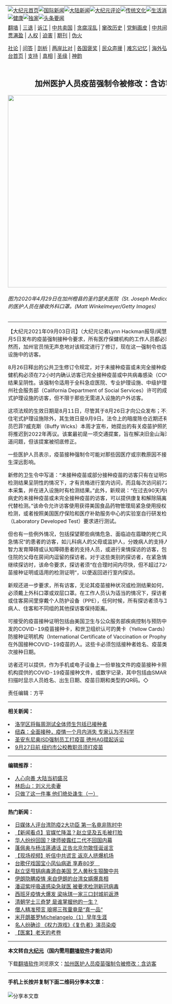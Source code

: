 <a name="1" id="1" target="_blank"></a><span id="1"></span>
<table align=center border="0"><tr><td colspan="2" VALIGN=TOP><a href="https://github.com/okmvia343/djy/blob/master/gb/nf1351518.md#1"><img src="https://raw.githubusercontent.com/okmvia343/www/master/t/djy/1.jpg" title="大纪元首页" alt="大纪元首页"></a><a href="https://github.com/okmvia343/djy/blob/master/gb/n24hr.md#1"><img src="https://raw.githubusercontent.com/okmvia343/www/master/t/djy/3.jpg" title="国际新闻" alt="国际新闻"></a><a href="https://github.com/okmvia343/djy/blob/master/gb/nsc413.md#1"><img src="https://raw.githubusercontent.com/okmvia343/www/master/t/djy/4.jpg" title="大陆新闻" alt="大陆新闻"></a><a href="https://github.com/okmvia343/djy/blob/master/gb/news392.md#1"><img src="https://raw.githubusercontent.com/okmvia343/www/master/t/djy/5.jpg" title="大纪元评论" alt="大纪元评论"></a><a href="https://github.com/okmvia343/djy/blob/master/gb/news2007.md#1"><img src="https://raw.githubusercontent.com/okmvia343/www/master/t/djy/6.jpg" title="传统文化" alt="传统文化"></a><a href="https://github.com/okmvia343/djy/blob/master/gb/news2008.md#1"><img src="https://raw.githubusercontent.com/okmvia343/www/master/t/djy/7.jpg" title="生活消费" alt="生活消费"></a><a href="https://github.com/okmvia343/djy/blob/master/gb/ncyule.md#1"><img src="https://raw.githubusercontent.com/okmvia343/www/master/t/djy/8.jpg" title="娱乐休闲" alt="娱乐休闲"></a><a href="https://github.com/okmvia343/djy/blob/master/gb/nsc1002.md#1"><img src="https://raw.githubusercontent.com/okmvia343/www/master/t/djy/9.jpg" title="健康" alt="健康"></a><a href="https://github.com/okmvia343/djy/blob/master/gb/nf6092.md#1"><img src="https://raw.githubusercontent.com/okmvia343/www/master/t/djy/10a.jpg" title="独家" alt="独家"></a><a href="https://github.com/okmvia343/djy/blob/master/gb/nf4514.md#1"><img src="https://raw.githubusercontent.com/okmvia343/www/master/t/djy/12a.jpg" title="头条要闻" alt="头条要闻"></a></td></tr>
<tr><td colspan="2" VALIGN=TOP><a target="_blank" href="https://github.com/okmvia343/www/blob/master/README.md?zsrh#1">翻墙</a> | <a target="_blank" href="https://github.com/okmvia343/djy/blob/master/gb/nf5657.md#1">三退</a> | <a target="_blank" href="https://github.com/okmvia343/djy/blob/master/gb/nf6124.md#1">诉江</a> | <a target="_blank" href="https://github.com/okmvia343/djy/blob/master/gb/nf1176117.md#1">中共卖国</a> | <a target="_blank" href="https://github.com/okmvia343/djy/blob/master/gb/nf5773.md#1">贪腐淫乱</a> | <a target="_blank" href="https://github.com/okmvia343/djy/blob/master/gb/nf1176115.md#1">窜改历史</a> | <a target="_blank" href="https://github.com/okmvia343/djy/blob/master/gb/nf1176107.md#1">党魁画皮</a> | <a target="_blank" href="https://github.com/okmvia343/djy/blob/master/gb/nf1320400.md#1">中共间谍</a> | <a target="_blank" href="https://github.com/okmvia343/djy/blob/master/gb/nf1176114.md#1">破坏传统</a> | <a target="_blank" href="https://github.com/okmvia343/ntdtv/blob/master/gb/prog447_1.md#1">恶贯满盈</a> | <a target="_blank" href="https://github.com/okmvia343/djy/blob/master/gb/ncid278.md#1">人权</a> | <a target="_blank" href="https://github.com/okmvia343/djy/blob/master/gb/nf1176111.md#1">迫害</a> | <a target="_blank" href="https://gitlab.com/szzdlab/mh-qikan/blob/master/README.md#1">期刊</a> | <a target="_blank" href="https://github.com/okmvia343/djy/blob/master/gb/nf5562.md#1">伪火</a></p><p><a target="_blank" href="https://github.com/okmvia343/djy/blob/master/gb/9p.md#1">社论</a> | <a target="_blank" href="https://github.com/okmvia343/djy/blob/master/gb/nf4378.md#1">问答</a> | <a target="_blank" href="https://github.com/okmvia343/djy/blob/master/gb/nf5792.md#1">剖析</a> | <a target="_blank" href="https://github.com/okmvia343/djy/blob/master/gb/nf5735.md#1">两岸比对</a> | <a target="_blank" href="https://github.com/okmvia343/djy/blob/master/gb/nf6119.md#1">各国褒奖</a> | <a target="_blank" href="https://github.com/okmvia343/djy/blob/master/gb/nf6120.md#1">民众声援</a> | <a target="_blank" href="https://github.com/okmvia343/djy/blob/master/gb/nf1188594.md#1">难忘记忆</a> | <a target="_blank" href="https://github.com/okmvia343/djy/blob/master/gb/nf3180.md#1">海外弘传</a> | <a target="_blank" href="https://github.com/okmvia343/djy/blob/master/gb/nf5410.md#1">万人上访</a> | <a target="_blank" href="https://github.com/okmvia343/www/blob/master/README.md?zsrh#1">平台首页</a> | <a target="_blank" href="https://github.com/okmvia343/djy/blob/master/gb/nf4386.md#1">支持</a> | <a target="_blank" href="https://github.com/okmvia343/djy/blob/master/gb/nf4389.md#1">真相</a> | <a target="_blank" href="https://github.com/okmvia343/djy/blob/master/gb/nf5790.md#1">圣缘</a> | <a target="_blank" href="https://github.com/okmvia343/djy/blob/master/gb/nf4786.md#1">神韵</a></td></tr>
<tr><td VALIGN=TOP width="626"><h2 align=center>加州医护人员疫苗强制令被修改：含访客</h2>
<img width="600" src="https://i.epochtimes.com/assets/uploads/2021/09/id13206738-GettyImages-1211427536-600x400.jpg" />
<h6>图为2020年4月29日在加州橙县的圣约瑟夫医院（St. Joseph Medical Hospital）的医护人员在接收外科口罩。(Matt Winkelmeyer/Getty Images) 
</h6>
<hr>
	<p>【大纪元2021年09月03日讯】（大纪元记者Lynn Hackman报导/闻慧编译）加州8月5日发布的<ahref="https://github.com/okmvia343/djy/blob/master/gb/tag/%E7%96%AB%E8%8B%97%E5%BC%BA%E5%88%B6%E6%8E%A5%E7%A7%8D%E4%BB%A4.md#1">疫苗强制接种令</a>要求，所有医疗保健机构的工作人员都必须接种疫苗。然而，加州官员悄无声息地对该规定进行了修订，现在这一强制令也适用于室内保健设施中的<ahref="https://github.com/okmvia343/djy/blob/master/gb/tag/%E8%AE%BF%E5%AE%A2.md#1">访客</a>。</p>
<p>8月26日释出的公共<ahref="https://github.com/okmvia343/djy/blob/master/gb/tag/%E5%8D%AB%E7%94%9F%E4%BF%AE%E8%AE%A2%E4%BB%A4.md#1">卫生修订令</a>规定，对于未接种疫苗或未完全接种疫苗的<ahref="https://github.com/okmvia343/djy/blob/master/gb/tag/%E8%AE%BF%E5%AE%A2.md#1">访客</a>，保健机构必须在72小时内确认访客已完全接种疫苗或中共病毒感染（COVID-19）检测结果呈阴性。该强制令适用于全科急症医院、专业护理设施、中级护理设施以及由加州社会服务部（California Department of Social Services）许可的成人和老年住宅式护理设施的访客，但不限于那些无需进入设施的户外访客。</p>
<p>这项法规的生效日期是8月11日，尽管其于8月26日才向公众发布；不过成人和老年住宅式护理设施除外，其生效日是9月9日。法令上的暗度陈仓近期还有一次，女众议员巴菲?威克斯（Buffy Wicks）本周才宣布，她提出的有关疫苗护照的AB455号提案将推迟到2022年再议。该案最初是一项交通提案，旨在解决旧金山海湾大桥交通车道问题，但该提案被彻底修正。</p>
<p>一些医护人员表示，疫苗接种强制令可能对那些因医疗或宗教原因不接种疫苗的人产生深远影响。</p>
<p>新修的卫生令中写道：“未接种疫苗或部分接种疫苗的访客只有在证明SARS-CoV-2检测结果呈阴性的情况下，才有资格进行室内访问，而且每次访问前72小时内进行标本采集，并在进入设施时有检测结果。”此外，新规说：“在过去90天内有COVID-19病史的未接种疫苗或未完全接种疫苗的访客，可以提供康复和解除隔离的证明文件来代替检测。”该命令允许访客使用获得美国食品药物管理局紧急使用授权的PCR或抗原检测，或者按照美国医疗保险和医疗补助服务中心的实验室自行研发检验技术（Laboratory Developed Test）要求进行测试。</p>
<p>但也有一些例外情况，包括探望那些病情危急、面临迫在眉睫的死亡风险，或处在“紧急情况”的患者的访客，如儿科病人的父母或监护人，分娩病人的支持人员，有身体或智力发育障碍或认知障碍患者的支持人员，或进行亲情探访的访客，包括与新生儿或住院的父母在房间内逗留的探访者。对于这些类别的探访者，在紧急情况过后进行后继续探访时，该命令要求，探访者须“在合理时间内尽快，但不超过72小时，提供疫苗接种证明或适用的检测证明”，以便返回进行室内探访。</p>
<p>新规还进一步要求，所有访客，无论其疫苗接种状况或检测结果如何，在进入设施时必须戴上外科口罩或双层口罩。在工作人员认为适当的情况下，探访者还必须在病人或住客房间里穿戴个人防护设备（PPE），任何时候，所有探访者须与工作人员、其他病人、住客和不同组的其他探访客保持距离。</p>
<p>可接受的疫苗接种证明包括由美国卫生与公众服务部疾病控制与预防中心（CDC）颁发的COVID-19疫苗接种卡，和世卫组织认可的黄卡（Yellow Cards）──由国际预防接种证明机构（International Certificate of Vaccination or Prophylaxis）颁发给在外国接种COVID-19疫苗的人。这些卡必须包括接种者姓名、疫苗类型以及最后一次接种日期。</p>
<p>访者还可以提供，作为手机或电子设备上一份单独文件的疫苗接种卡照片，医疗保健机构提供的COVID-19疫苗接种文件，或数字记录，其中包括由SMART健康读卡器扫描时显示人员姓名、出生日期、疫苗日期和类型的QR码。◇</p>
<p>责任编辑：方平</p>
	
<hr>


<strong>相关新闻：</strong>
<li><a href="https://github.com/okmvia343/djy/blob/master/gb/21/7/30/n13125764.md#1">洛学区将每周测试全体师生包括已接种者</a></li>
<li><a href="https://github.com/okmvia343/djy/blob/master/gb/21/8/14/n13161705.md#1">纽森：全面接种，疫情一个月内消失 专家认为不科学</a></li>
<li><a href="https://github.com/okmvia343/djy/blob/master/gb/21/8/23/n13182620.md#1">圣安东尼奥ISD强制员工打疫苗 德州AG提起诉讼</a></li>
<li><a href="https://github.com/okmvia343/djy/blob/master/gb/21/8/24/n13183468.md#1">9月27日前 纽约市公校教职员须打疫苗</a></li>
<hr>


<strong>编辑推荐：</strong>
<li><a href="https://github.com/upjkzu3674/djy/blob/master/gb/15/7/17/n4482910.md?dfh#1" target="_blank">人心向善 大陆当初盛况</a></li><li><a href="https://github.com/tsiac2612/djy/blob/master/gb/19/1/10/n10965227.md#1" target="_blank">林启山：刘义元卖妻</a></li><li><a href="https://github.com/tsiac2612/djy/blob/master/gb/19/4/8/n11172214.md#1" target="_blank">只做了这一件事 他们绝处逢生（一）</a></li>
<hr>

<strong>热门新闻：</strong>
<li><a href="https://github.com/okmvia343/djy/blob/master/gb/20/3/16/n11943195.md#1">日媒体人评台湾防疫2大功臣 第一名竟非陈时中</a></li>
<li><a href="https://github.com/okmvia343/djy/blob/master/gb/20/3/16/n11945071.md#1">【新闻看点】官媒忙降温？赵立坚及五毛被打脸</a></li>
<li><a href="https://github.com/okmvia343/djy/blob/master/gb/20/3/17/n11947698.md#1">华人纷纷回国？律师披露红二代不回国内幕</a></li>
<li><a href="https://github.com/okmvia343/djy/blob/master/gb/20/3/16/n11945291.md#1">蓬佩奥与杨洁篪通话 正告北京勿散怪诞谣言</a></li>
<li><a href="https://github.com/okmvia343/djy/blob/master/gb/20/3/17/n11946346.md#1">【现场视频】听信中共谎言 返京人挤爆机场</a></li>
<li><a href="https://github.com/okmvia343/djy/blob/master/gb/20/3/17/n11946544.md#1">台歌仔戏国宝小凤仙病逝 享寿80岁　</a></li>
<li><a href="https://github.com/okmvia343/djy/blob/master/gb/20/3/15/n11942589.md#1">赵立坚甩锅病毒源自美国 艺人黄秋生狠酸中共</a></li>
<li><a href="https://github.com/okmvia343/djy/blob/master/gb/20/3/17/n11947993.md#1">伊朗隐瞒疫情 来自伊朗的台湾女婿爆真相</a></li>
<li><a href="https://github.com/okmvia343/djy/blob/master/gb/20/3/15/n11942781.md#1">潘迎紫呼吸道感染急就医 被要求检测新冠病毒</a></li>
<li><a href="https://github.com/okmvia343/djy/blob/master/gb/20/3/15/n11942415.md#1">西班牙疫情大爆发 梁咏琪一家三口封城前返港</a></li>
<li><a href="https://github.com/okmvia343/djy/blob/master/gb/20/3/11/n11933369.md#1">清朝学士三奇梦 是谁掌握他的一生？</a></li>
<li><a href="https://github.com/okmvia343/djy/blob/master/gb/20/3/11/n11933376.md#1">僧人精准预言 琅琊三孩童竟是“真一品”</a></li>
<li><a href="https://github.com/okmvia343/djy/blob/master/gb/13/1/31/n3790016.md#1">米开朗基罗Michelangelo（1）早年生涯</a></li>
<li><a href="https://github.com/okmvia343/djy/blob/master/gb/20/3/17/n11946008.md#1">名人纷确诊 《权力游戏》《复仇者》演员染疫</a></li>
<li><a href="https://github.com/okmvia343/djy/blob/master/gb/19/11/8/n11641181.md#1">【医案】老天的考卷</a></li>
<hr>

<strong>本文转自<a href="https://www.epochtimes.com">大纪元</a>（国内需用<a href="https://github.com/okmvia343/www/blob/master/README.md#8">翻墙软件</a>才能访问）</strong><p>下载<a href="https://github.com/okmvia343/www/blob/master/README.md#8">翻墙软件</a>浏览原文：<a href="https://www.epochtimes.com/gb/21/9/3/n13206565.htm">加州医护人员疫苗强制令被修改：含访客</a></p><hr>

<strong>手机上长按并复制下面二维码分享本文章：</strong><br><br><img src="https://chart.apis.google.com/chart?cht=qr&chs=240x240&choe=UTF-8&chld=M|2&chl=https://github.com/okmvia343/djy/blob/master/gb/21/9/3/n13206565.md%231" title="分享本文章"></td><td VALIGN=TOP><a href="https://github.com/okmvia343/djy/blob/master/gb/16/1/21/n4622075.md?dfh#1" target="_blank"><img src="https://raw.githubusercontent.com/okmvia343/djy/master/gb/300/wei-f1.jpg" title="中共的伪火骗局"  alt="中共的伪火骗局"></a><br><a href="https://github.com/okmvia343/www/blob/master/README.md?dfh#9" target="_blank"><img src="https://raw.githubusercontent.com/okmvia343/djy/master/gb/300/yong-h.jpg" title="永恒的见证"  alt="永恒的见证"></a><br><a href="https://github.com/okmvia343/djy/blob/master/gb/13/9/29/n3974789.md?dfh#1" target="_blank"><img src="https://raw.githubusercontent.com/okmvia343/djy/master/gb/300/shang-lnz.jpg" title="善良女子被中共投男牢"  alt="善良女子被中共投男牢"></a><br><a href="https://github.com/okmvia343/djy/blob/master/gb/16/3/16/n4663449.md?dfh#1" target="_blank"><img src="https://raw.githubusercontent.com/okmvia343/djy/master/gb/300/huo-z3.jpg" title="警卫目击活摘器官"  alt="警卫目击活摘器官"></a><br><a href="https://github.com/okmvia343/djy/blob/master/gb/16/8/7/n8177641.md?dfh#1" target="_blank"><img src="https://raw.githubusercontent.com/okmvia343/djy/master/gb/300/huo-z4.jpg" title="证人描述活摘恐怖"  alt="证人描述活摘恐怖"></a><br><a href="https://github.com/okmvia343/djy/blob/master/gb/10/4/19/n2881569.md?dfh#1" target="_blank"><img src="https://raw.githubusercontent.com/okmvia343/djy/master/gb/300/huo-z1.jpg" title="揭开活摘器官黑幕"  alt="揭开活摘器官黑幕"></a><br><a href="https://github.com/okmvia343/djy/blob/master/gb/10/11/7/n3077476.md?dfh#1" target="_blank"><img src="https://raw.githubusercontent.com/okmvia343/djy/master/gb/300/ma-ks.jpg" title="马克思的成魔之路"  alt="马克思的成魔之路"></a><br><a href="https://github.com/okmvia343/djy/blob/master/gb/14/6/9/n4173977.md?dfh#1" target="_blank"><img src="https://raw.githubusercontent.com/okmvia343/djy/master/gb/300/chang-zs.jpg" title="藏字石 蕴天机"  alt="藏字石 蕴天机"></a><br><a href="https://github.com/okmvia343/djy/blob/master/gb/18/5/10/n10381511.md?dfh#1" target="_blank"><img src="https://raw.githubusercontent.com/okmvia343/djy/master/gb/300/st1.jpg" title="关注三亿人三退"  alt="关注三亿人三退"></a><br><a href="https://github.com/okmvia343/djy/blob/master/gb/18/3/21/n10237682.md?dfh#1" target="_blank"><img src="https://raw.githubusercontent.com/okmvia343/djy/master/gb/300/jie-t.jpg" title="解体中共复兴中华"  alt="解体中共复兴中华"></a><br><a href="https://github.com/okmvia343/djy/blob/master/gb/9/2/9/n2422991.md?dfh#1" target="_blank"><img src="https://raw.githubusercontent.com/okmvia343/djy/master/gb/300/gao-zs.jpg" title="中共迫害良心律师"  alt="中共迫害良心律师"></a><br><a href="https://github.com/okmvia343/djy/blob/master/gb/18/12/9/n10900044.md?dfh#1" target="_blank"><img src="https://raw.githubusercontent.com/okmvia343/djy/master/gb/300/sj1.jpg" title="三百多万人举报江泽民"  alt="三百多万人举报江泽民"></a><br><a href="https://github.com/okmvia343/djy/blob/master/gb/18/8/28/n10672014.md?dfh#1" target="_blank"><img src="https://raw.githubusercontent.com/okmvia343/djy/master/gb/300/sj2.jpg" title="这些官员为何起诉江泽民"  alt="这些官员为何起诉江泽民"></a><br><a href="https://github.com/okmvia343/djy/blob/master/gb/8/12/18/n2367165.md?dfh#1" target="_blank"><img src="https://raw.githubusercontent.com/okmvia343/djy/master/gb/300/liangan.jpg" title="海峡两岸的强烈对比"  alt="海峡两岸的强烈对比"></a><br><a href="https://github.com/okmvia343/djy/blob/master/gb/15/12/10/n4593139.md?dfh#1" target="_blank"><img src="https://raw.githubusercontent.com/okmvia343/djy/master/gb/300/jia-ndzl.jpg" title="加拿大总理的贺信"  alt="加拿大总理的贺信"></a><br><a href="https://github.com/okmvia343/djy/blob/master/gb/11/6/17/n3289382.md?dfh#1" target="_blank"><img src="https://raw.githubusercontent.com/okmvia343/djy/master/gb/300/xiao-wd.jpg" title="探寻真相兼听则明"  alt="探寻真相兼听则明"></a><br><a href="https://github.com/okmvia343/djy/blob/master/gb/18/10/27/n10812623.md?dfh#1" target="_blank"><img src="https://raw.githubusercontent.com/okmvia343/djy/master/gb/300/yindu.jpg" title="印度媒体报道东方"  alt="印度媒体报道东方"></a><br><a href="https://github.com/okmvia343/djy/blob/master/gb/18/6/9/n10469652.md?dfh#1" target="_blank"><img src="https://raw.githubusercontent.com/okmvia343/djy/master/gb/300/xie-j.jpg" title="不一样的海外校园"  alt="不一样的海外校园"></a><br><a href="https://github.com/okmvia343/djy/blob/master/gb/7/4/5/n1669415.md?dfh#1" target="_blank"><img src="https://raw.githubusercontent.com/okmvia343/djy/master/gb/300/li-up.jpg" title="从大师到徒弟的传奇"  alt="从大师到徒弟的传奇"></a><br><a href="https://github.com/okmvia343/djy/blob/master/gb/17/5/26/n9191512.md?dfh#1" target="_blank"><img src="https://raw.githubusercontent.com/okmvia343/djy/master/gb/300/zfl2.jpg" title="亿万人与东方一本奇书"  alt="亿万人与东方一本奇书"></a><br><a href="https://github.com/okmvia343/djy/blob/master/gb/13/11/27/n4020290.md?dfh#1" target="_blank"><img src="https://raw.githubusercontent.com/okmvia343/djy/master/gb/300/zhen-h.jpg" title="大陆见不到的震撼场面"  alt="大陆见不到的震撼场面"></a><br><a href="https://github.com/okmvia343/djy/blob/master/gb/15/7/17/n4482910.md?dfh#1" target="_blank"><img src="https://raw.githubusercontent.com/okmvia343/djy/master/gb/300/dalu-sk.jpg" title="人心向善 大陆当初盛况"  alt="人心向善 大陆当初盛况"></a><br><a href="https://github.com/okmvia343/djy/blob/master/gb/19/1/5/n10955468.md?dfh#1" target="_blank"><img src="https://raw.githubusercontent.com/okmvia343/djy/master/gb/300/zfl1.jpg" title="追寻真理 这书讲什么"  alt="追寻真理 这书讲什么"></a><br><a href="https://github.com/okmvia343/www/blob/master/README.md?dfh#1" target="_blank"><img src="https://raw.githubusercontent.com/okmvia343/djy/master/gb/300/fq1.jpg" title="下载免费翻墙软件"  alt="下载免费翻墙软件"></a><br></td></tr></table>
